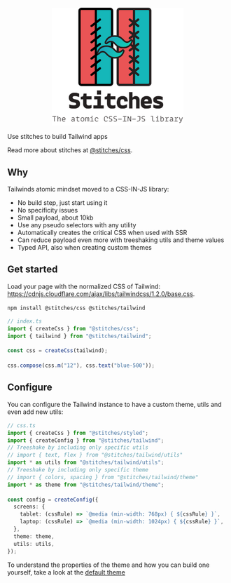 <p align="center">
  <img width="300" src="../../tailwind.png">
</p>

Use stitches to build Tailwind apps

Read more about stitches at [@stitches/css](https://github.com/christianalfoni/stitches/tree/master/packages/css).

## Why

Tailwinds atomic mindset moved to a CSS-IN-JS library:

- No build step, just start using it
- No specificity issues
- Small payload, about 10kb
- Use any pseudo selectors with any utility
- Automatically creates the critical CSS when used with SSR
- Can reduce payload even more with treeshaking utils and theme values
- Typed API, also when creating custom themes

## Get started

Load your page with the normalized CSS of Tailwind: https://cdnjs.cloudflare.com/ajax/libs/tailwindcss/1.2.0/base.css.

`npm install @stitches/css @stitches/tailwind`

```ts
// index.ts
import { createCss } from "@stitches/css";
import { tailwind } from "@stitches/tailwind";

const css = createCss(tailwind);

css.compose(css.m("12"), css.text("blue-500"));
```

## Configure

You can configure the Tailwind instance to have a custom theme, utils and even add new utils:

```ts
// css.ts
import { createCss } from "@stitches/styled";
import { createConfig } from "@stitches/tailwind";
// Treeshake by including only specific utils
// import { text, flex } from "@stitches/tailwind/utils"
import * as utils from "@stitches/tailwind/utils";
// Treeshake by including only specific theme
// import { colors, spacing } from "@stitches/tailwind/theme"
import * as theme from "@stitches/tailwind/theme";

const config = createConfig({
  screens: {
    tablet: (cssRule) => `@media (min-width: 768px) { ${cssRule} }`,
    laptop: (cssRule) => `@media (min-width: 1024px) { ${cssRule} }`,
  },
  theme: theme,
  utils: utils,
});
```

To understand the properties of the theme and how you can build one yourself, take a look at the [default theme](https://github.com/christianalfoni/stitches/blob/master/packages/tailwind/src/theme.ts)
